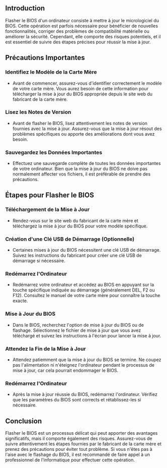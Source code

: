 ## Introduction
Flasher le BIOS d'un ordinateur consiste à mettre à jour le micrologiciel du BIOS. Cette opération est parfois nécessaire pour bénéficier de nouvelles fonctionnalités, corriger des problèmes de compatibilité matérielle ou améliorer la sécurité. Cependant, elle comporte des risques potentiels, et il est essentiel de suivre des étapes précises pour réussir la mise à jour.

## Précautions Importantes

### Identifiez le Modèle de la Carte Mère
- Avant de commencer, assurez-vous d'identifier correctement le modèle de votre carte mère. Vous aurez besoin de cette information pour télécharger la mise à jour du BIOS appropriée depuis le site web du fabricant de la carte mère.

### Lisez les Notes de Version
- Avant de flasher le BIOS, lisez attentivement les notes de version fournies avec la mise à jour. Assurez-vous que la mise à jour résout des problèmes spécifiques ou apporte des améliorations dont vous avez besoin.

### Sauvegardez les Données Importantes
- Effectuez une sauvegarde complète de toutes les données importantes de votre ordinateur. Bien que la mise à jour du BIOS ne doive pas normalement affecter vos fichiers, il est préférable de prendre des précautions.

## Étapes pour Flasher le BIOS

### Téléchargement de la Mise à Jour
- Rendez-vous sur le site web du fabricant de la carte mère et téléchargez la mise à jour du BIOS pour votre modèle spécifique.

### Création d'une Clé USB de Démarrage (Optionnelle)
- Certaines mises à jour du BIOS nécessitent une clé USB de démarrage. Suivez les instructions du fabricant pour créer une clé USB de démarrage si nécessaire.

### Redémarrez l'Ordinateur
- Redémarrez votre ordinateur et accédez au BIOS en appuyant sur la touche spécifique indiquée au démarrage (généralement DEL, F2 ou F12). Consultez le manuel de votre carte mère pour connaître la touche exacte.

### Mise à Jour du BIOS
- Dans le BIOS, recherchez l'option de mise à jour du BIOS ou de flashage. Sélectionnez le fichier de mise à jour que vous avez téléchargé et suivez les instructions à l'écran pour lancer la mise à jour.

### Attendez la Fin de la Mise à Jour
- Attendez patiemment que la mise à jour du BIOS se termine. Ne coupez pas l'alimentation ni n'éteignez l'ordinateur pendant le processus de mise à jour, car cela pourrait endommager le BIOS.

### Redémarrez l'Ordinateur
- Après la mise à jour réussie du BIOS, redémarrez l'ordinateur. Vérifiez que les paramètres du BIOS sont corrects et rétablissez-les si nécessaire.

## Conclusion
Flasher le BIOS est un processus délicat qui peut apporter des avantages significatifs, mais il comporte également des risques. Assurez-vous de suivre attentivement les étapes fournies par le fabricant de la carte mère et prenez des précautions pour éviter tout problème. Si vous n'êtes pas à l'aise avec le flashage du BIOS, il est recommandé de faire appel à un professionnel de l'informatique pour effectuer cette opération.